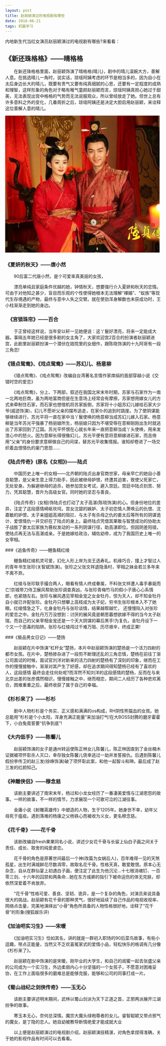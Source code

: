 ```yaml
---
layout: post
title: 赵丽颖演过的电视剧有哪些
date: 2018-06-21 
tags: 机器学习  
---
```


内地新生代当红女演员赵丽颖演过的电视剧有哪些?来看看：
## 《新还珠格格》——晴格格

　　在新还珠格格里面，赵丽颖饰演了晴格格(晴儿)，剧中的晴儿温婉大方，善解人意。在挑选晴儿一角时，说实话，琼瑶阿姨考虑的环节是相当多的，因为自小在太后身边长大的晴儿，既要有贵气又要有纯真细腻的心思，还要有一定程度的成熟和理智，这样形象的角色对于略有稚气童颜赵丽颖而言，琼瑶阿姨真担心她过于甜美，无法表现出宫中格格的气势而无法说服观众，所以曾经放走了她。但世上总有许多意料之外的变化，几番周折之后，琼瑶阿姨还是决定大胆启用赵丽颖，来诠释这位善解人意的晴儿。


![](/images/posts/20.jpg )

### 《夏妍的秋天》——唐小然

　　90后富二代唐小然，是个可爱率真美丽的女孩，

　　漂亮单纯且家庭条件优越的她，钟情秋天，想要强行介入夏妍和秋天的恋情。可由于对他知之甚少，盲目而乐观的个性使得她根本无法理解“裸婚”、“蚁族”等现代生存境遇的产物，最终与意中人失之交臂。就在使劲浑身解数也未获成功时，王小柱渐渐走到她的身边。

### 　《宫锁珠帘》——百合

　　于正曾经这样说，当年安以轩一见她便说：这丫鬟好漂亮，将来一定能成大器。事隔五年她已经是很多剧的女主角了，大家欢迎宫2百合的扮演者赵丽颖进宫，此剧里赵丽颖扮演一个潜伏在妓院里的女细作，跟陈晓饰演的十九阿哥有一段三角恋!


### 《错点鸳鸯》、《戏点鸳鸯》——苏幻儿、杨意柳

　　《错点鸳鸯》、《戏点鸳鸯》改编自台湾著名言情作家席绢的首部穿越小说《交错时空的爱恋》

　　《戏点鸳鸯》，分上、下两部，叙述在我国北宋末年时期，苏家与石家作为一南一北两地巨商，虽为两地富商但是在生意场上经常会有摩擦，苏家想用嫁女儿的方式来牵制住石家，而石家也想借机将苏家扳倒，苏家将十小姐苏幻儿嫁给石家大少爷(戚迹饰演)，幻儿不愿听父亲的摆布逃走，在家仆的追到时跳崖。为了使阴谋能够继续进行，苏光平将一直在家中当丫鬟使唤的杨意柳当成苏幻儿嫁入石家。杨意柳是当年苏光平强暴了杨丽娘所生，杨丽娘只因为不堪受辱在意柳刚刚出生时就逃出了苏家回到了辽国。苏光平怀恨在心就长年来一直把意柳当成丫头使唤，用来发泄心中的怒火。因为意柳长得很像幻儿，苏光平便有意将意柳嫁进石家，而且倚用“父亲”的身份要求意柳做自己的间谍，替苏光平收集情报。谁知却卷进了一场交织着血恨情仇的豪门恩怨……


### 《陆贞传奇》(原名《女相》)——陆贞

　　中国历史上唯一的女相——北齐朝的陆贞出身官商世家，母亲早亡的她自小善良聪慧，是父亲生意上得力助手，因此被继母妒恨，终遭其迫害，致使父死家亡，无处安身。为躲避继母的追杀，她参加宫女考试，避入宫廷。宫廷中陆贞刻苦、努力，凭其聪慧，晋升为高级女官。同时她的坚忍与善良，

　　《陆贞传奇》(女相)饰陆贞也打动了太子高湛(陈晓饰演)的心。但身份地位的差异，注定了这段感情崎岖坎坷。宫女沈碧的嫉妒、太子初恋情人萧唤云的仇恨、沈嘉敏的妒恨，太子亲姐姐高湘的阻拦、与太子有杀母之仇的娄太后等所有的阴谋诡计、爱恨情仇一并交织在了陆贞的身上。最终陆贞凭借其果敢与智慧成功的协助太子战胜了娄太后家族为篡权发动的一系列阴谋行径，助高湛即位。但因阴差阳错，使陆贞再无法与高湛成亲。于是她嫁给政治，辅佐幼帝，成为了我国历史上唯一的女宰相。



###《追鱼传奇》——鲤鱼精红绫

　　鲤鱼精红绫机灵可爱，幻化人形上岸为龙王选寿礼。机缘巧合，撞上才智过人的青年书生张珍(关智斌饰演)。张珍之父张文祥退隐渔村，宰相之妹金若兰多年来不离不弃。

　　红绫与张珍联手撮合两人，眼看有情人终成眷属，不料张文祥遭人毒手暴毙而亡!京城带刀侍卫展风帮助张珍调查真凶，与张珍青梅竹马的假小子唐心心系情郎，也紧随左右。张珍与展风遇见宰相金宠之女金牡丹，惊为天人，却不知金牡丹自小就已许配张珍。金牡丹只想攀上高枝成为太子妃，穷书生张珍根本入不了她眼。红绫情急之下，化身金牡丹与张珍谈情，结果越帮越忙， 还慢慢陷入对张珍的爱恋之中。金牡丹万万没想到：讨厌的展风竟是朝思暮想欲嫁不得的当今太子赵瑞，而自己的父亲宰相金宠还是一个天大阴谋的幕后黑手!为复仇，金牡丹设下一个又一个恶毒的陷阱。张珍与红绫闯过千难万阻、历尽艰辛，终成正果!


###《极品男女日记》——楚扬

　　赵丽颖在片中饰演“杠杆女”楚扬，本片中赵丽颖饰演的楚扬是一个活力四射的都市女孩。在片中，楚杨掺杂进了一段剪不断理还乱的三角恋情，楚杨在前往丁渐公司面试的时候，面试官刘洋对新来的活力四射的楚杨有了深刻的印象，继而在工作的慢慢接触中，渐渐对其产生了好感，却在追求期间得知楚杨已经有了喜欢的人，这段感情 最终会走往何处呢?而浑然不知刘洋的这段感情的楚杨，反而在与来北京出差的张彦偶然相识，慢慢接触之中，继而相恋，期间二人经历了各种悲欢离合，困难重重之后，最终收获了属于自己的幸福。


### 《杉杉来了》——杉杉

　　剧中人物杉杉是个务实、正义感和满满的os构成，RH阴性熊猫血的女孩。她总能用“杉杉是个小太阳，浑身充满正能量”来加油打气!在大BOSS封腾的磨牙霍霍下，小白兔竟誓要“抗争到底”!


### 《大内低手》——陈馨儿

　　赵丽颖饰演的女子是通州转运使陈正林女儿陈馨儿，陈正林因查到了金丝楠木证据被项怀彰杀人灭口，幸存独女陈馨儿侥幸逃过一劫并发誓报仇。后遇到陈馨儿假扮李传卫的赵三发(徐峥饰演)破了项怀彰此案，和他一起智斗和珅。最后成了赵三发的红颜知己。


### 《神雕侠侣》——穆念慈

　　该剧主要讲述了南宋末年，杨过和小龙女经历了一番凄美爱情与江湖恩怨的故事。一样的故事，不一样的情节，力求展现一个可歌可泣的江湖往事。

　　金庸小说《射雕英雄传》中塑造的人物，生于1205年。她身世不幸，幼年父母死于瘟疫。遇到落难的杨康之父杨铁心而被收为义女，更名穆念慈。

### 《花千骨》——花千骨

　　该剧改编自fresh果果同名小说，讲述少女花千骨与长留上仙白子画之间关于责任、成长、取舍的纯爱虐恋。

　　花千骨的角色是原著世间最后一个神(改篇为女娲后人)，百年难得一见的天煞孤星，出生时满城鲜花尽数凋零，故取名花千骨。性格天真，敢爱敢恨。原本心无杂念，自从在群仙宴上初遇白子画，便注定了此生为他沉沦…十七根消魂钉、一百零三剑、十六年的囚禁和两条命…她在东方彧卿的指引下被命运伤的体无完肤，却依然深爱着不肯放弃。

　　“花千骨”性格可爱、善良、坚韧、诡异，是一个复杂的角色，对演员来说具备很大的挑战，赵丽颖有花千骨的那种灵气，很好地延续了自己作品的电视收视率、网络点击量，完美地演绎出“小骨”角色所具备的人物性格很好地，诠释了“花千骨”的形象(搜狐娱乐评)


### 《加油吧实习生》——宋暖

　　《加油吧实习生》恰如其名，讲的就是一群初入职场的90后菜鸟故事，有些小逗趣，带点正能量，当然又不乏欢喜冤家式的爱情小品，轻松快乐的格调有几分像《杉杉来了》。

　　赵丽颖在剧中饰演的是宋暖，刚毕业的大学生，和自己的闺蜜一起去张盛父亲的公司成为一个实习生，外边柔弱内心十分坚强的一个女孩子，不愿意对困难妥协，在工作上面临很多的磨难总是能够克服，能够和公司的同事打成一片。

### 《蜀山战纪之剑侠传奇》——玉无心

　　该剧主要讲述明末期间，武林以蜀山剑派为天下正道之首，正邪两派展开江湖纷争的故事。

　　寒玉本无心，奈何总深情。魔宗大魔头绿袍尊者的女儿。睿智聪颖又带点邪气的魔女，是丁隐的恋人。她自幼被教导断情绝爱才能成就大业

　　以上便是赵丽颖演过的电视剧介绍，赵丽颖演技精湛，对角色拿捏得准确，关于她的影视作品有时间可以去看看。




